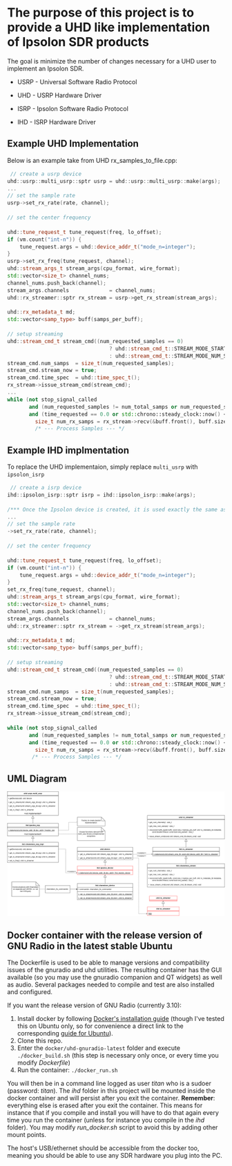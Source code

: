 # The purpose of this project is to provide a UHD like implementation of Ipsolon SDR products

The goal is minimize the number of changes necessary for a UHD user to implement an Ipsolon SDR.

- USRP - Universal Software Radio Protocol
- UHD - USRP Hardware Driver  


- ISRP - Ipsolon Software Radio Protocol
- IHD - ISRP Hardware Driver

## Example UHD Implementation

Below is an example take from UHD rx_samples_to_file.cpp:
``` C++
 // create a usrp device
uhd::usrp::multi_usrp::sptr usrp = uhd::usrp::multi_usrp::make(args);
...
// set the sample rate
usrp->set_rx_rate(rate, channel);

// set the center frequency

uhd::tune_request_t tune_request(freq, lo_offset);
if (vm.count("int-n")) {
    tune_request.args = uhd::device_addr_t("mode_n=integer");
}
usrp->set_rx_freq(tune_request, channel);
uhd::stream_args_t stream_args(cpu_format, wire_format);
std::vector<size_t> channel_nums;
channel_nums.push_back(channel);
stream_args.channels             = channel_nums;
uhd::rx_streamer::sptr rx_stream = usrp->get_rx_stream(stream_args);

uhd::rx_metadata_t md;
std::vector<samp_type> buff(samps_per_buff);

// setup streaming
uhd::stream_cmd_t stream_cmd((num_requested_samples == 0)
                                 ? uhd::stream_cmd_t::STREAM_MODE_START_CONTINUOUS
                                 : uhd::stream_cmd_t::STREAM_MODE_NUM_SAMPS_AND_DONE);
stream_cmd.num_samps  = size_t(num_requested_samples);
stream_cmd.stream_now = true;
stream_cmd.time_spec  = uhd::time_spec_t();
rx_stream->issue_stream_cmd(stream_cmd);
...
while (not stop_signal_called
       and (num_requested_samples != num_total_samps or num_requested_samples == 0)
       and (time_requested == 0.0 or std::chrono::steady_clock::now() <= stop_time)) {
         size_t num_rx_samps = rx_stream->recv(&buff.front(), buff.size(), md, 3.0, enable_size_map);
         /* --- Process Samples --- */
```
## Example IHD implmentation

To replace the UHD implementaion, simply replace `multi_usrp` with `ipsolon_isrp` 

``` C++
 // create a isrp device
ihd::ipsolon_isrp::sptr isrp = ihd::ipsolon_isrp::make(args);

/*** Once the Ipsolon device is created, it is used exactly the same as the usrp device */
...
// set the sample rate
->set_rx_rate(rate, channel);

// set the center frequency

uhd::tune_request_t tune_request(freq, lo_offset);
if (vm.count("int-n")) {
    tune_request.args = uhd::device_addr_t("mode_n=integer");
}
set_rx_freq(tune_request, channel);
uhd::stream_args_t stream_args(cpu_format, wire_format);
std::vector<size_t> channel_nums;
channel_nums.push_back(channel);
stream_args.channels             = channel_nums;
uhd::rx_streamer::sptr rx_stream = ->get_rx_stream(stream_args);

uhd::rx_metadata_t md;
std::vector<samp_type> buff(samps_per_buff);

// setup streaming
uhd::stream_cmd_t stream_cmd((num_requested_samples == 0)
                                 ? uhd::stream_cmd_t::STREAM_MODE_START_CONTINUOUS
                                 : uhd::stream_cmd_t::STREAM_MODE_NUM_SAMPS_AND_DONE);
stream_cmd.num_samps  = size_t(num_requested_samples);
stream_cmd.stream_now = true;
stream_cmd.time_spec  = uhd::time_spec_t();
rx_stream->issue_stream_cmd(stream_cmd);

while (not stop_signal_called
       and (num_requested_samples != num_total_samps or num_requested_samples == 0)
       and (time_requested == 0.0 or std::chrono::steady_clock::now() <= stop_time)) {
         size_t num_rx_samps = rx_stream->recv(&buff.front(), buff.size(), md, 3.0, enable_size_map);
        /* --- Process Samples --- */
```

## UML Diagram
![IHD.png](doc/images/IHD.png)


## Docker container with the release version of GNU Radio in the latest stable Ubuntu

The Dockerfile is used to be able to manage versions and compatibility issues of the gnuradio and uhd utilities. The resulting container has the GUI available (so you may use the gnuradio companion and QT widgets) as well as audio. Several packages needed to compile and test are also installed and configured. 

If you want the release version of GNU Radio (currently 3.10): 

1. Install docker by following [Docker's installation guide](https://docs.docker.com/get-docker/) (though I've tested this on Ubuntu only, so for convenience a direct link to the corresponding [guide for Ubuntu](https://docs.docker.com/engine/install/ubuntu/#install-using-the-repository)). 
2. Clone this repo.
3. Enter the `docker/uhd-gnuradio-latest` folder and execute `./docker_build.sh` (this step is necessary only once, or every time you modify *Dockerfile*) 
4. Run the container: `./docker_run.sh`

You will then be in a command line logged as user *titan* who is a sudoer (password: *titan*). The *ihd* folder in this project will be mounted inside the docker container and will persist after you exit the container.  **Remember**: everything else is erased after you exit the container. This means for instance that if you compile and install you will have to do that again every time you run the container (unless for instance you compile in the *ihd* folder). You may modify *run_docker.sh* script to avoid this by adding other mount points. 

The host's USB/ethernet should be accessible from the docker too, meaning you should be able to use any SDR hardware you plug into the PC.
